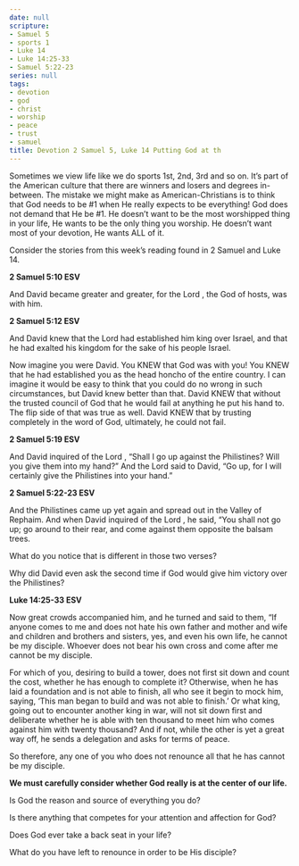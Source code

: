 ```yaml
---
date: null
scripture:
- Samuel 5
- sports 1
- Luke 14
- Luke 14:25-33
- Samuel 5:22-23
series: null
tags:
- devotion
- god
- christ
- worship
- peace
- trust
- samuel
title: Devotion 2 Samuel 5, Luke 14 Putting God at th
---
```



Sometimes we view life like we do sports 1st, 2nd, 3rd and so on. It’s part of the American culture that there are winners and losers and degrees in-between. The mistake we might make as American-Christians is to think that God needs to be #1 when He really expects to be everything! God does not demand that He be #1. He doesn’t want to be the most worshipped thing in your life, He wants to be the only thing you worship. He doesn’t want most of your devotion, He wants ALL of it.

Consider the stories from this week’s reading found in 2 Samuel and Luke 14.

**2 Samuel 5:10 ESV**

And David became greater and greater, for the Lord , the God of hosts, was with him.

**2 Samuel 5:12 ESV**

And David knew that the Lord had established him king over Israel, and that he had exalted his kingdom for the sake of his people Israel.

Now imagine you were David. You KNEW that God was with you! You KNEW that he had established you as the head honcho of the entire country. I can imagine it would be easy to think that you could do no wrong in such circumstances, but David knew better than that. David KNEW that without the trusted council of God that he would fail at anything he put his hand to. The flip side of that was true as well. David KNEW that by trusting completely in the word of God, ultimately, he could not fail.

**2 Samuel 5:19 ESV**

And David inquired of the Lord , “Shall I go up against the Philistines? Will you give them into my hand?” And the Lord said to David, “Go up, for I will certainly give the Philistines into your hand.”

**2 Samuel 5:22-23 ESV**

And the Philistines came up yet again and spread out in the Valley of Rephaim. And when David inquired of the Lord , he said, “You shall not go up; go around to their rear, and come against them opposite the balsam trees.

What do you notice that is different in those two verses?

Why did David even ask the second time if God would give him victory over the Philistines?

**Luke 14:25-33 ESV**

Now great crowds accompanied him, and he turned and said to them, “If anyone comes to me and does not hate his own father and mother and wife and children and brothers and sisters, yes, and even his own life, he cannot be my disciple. Whoever does not bear his own cross and come after me cannot be my disciple.

For which of you, desiring to build a tower, does not first sit down and count the cost, whether he has enough to complete it? Otherwise, when he has laid a foundation and is not able to finish, all who see it begin to mock him, saying, ‘This man began to build and was not able to finish.’ Or what king, going out to encounter another king in war, will not sit down first and deliberate whether he is able with ten thousand to meet him who comes against him with twenty thousand? And if not, while the other is yet a great way off, he sends a delegation and asks for terms of peace.

So therefore, any one of you who does not renounce all that he has cannot be my disciple.

**We must carefully consider whether God really is at the center of our life.**

Is God the reason and source of everything you do?

Is there anything that competes for your attention and affection for God?

Does God ever take a back seat in your life?

What do you have left to renounce in order to be His disciple?